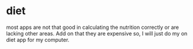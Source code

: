 # diet
most apps are not that good in calculating the nutrition correctly or are lacking other areas. Add on that they are expensive so, I will just do my on diet app for my computer.
